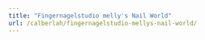 ```yaml
---
title: "Fingernagelstudio melly's Nail World"
url: /calberlah/fingernagelstudio-mellys-nail-world/
---
```

